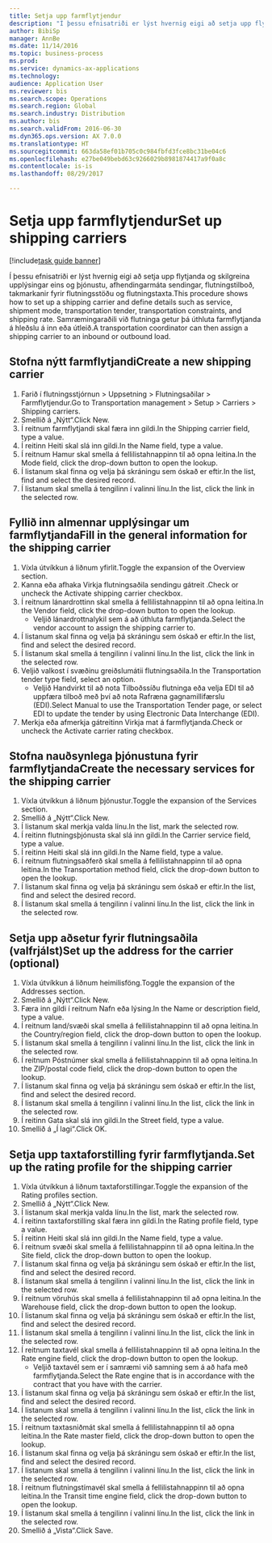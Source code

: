 ```yaml
--- 
title: Setja upp farmflytjendur
description: "Í þessu efnisatriði er lýst hvernig eigi að setja upp flytjanda og skilgreina upplýsingar eins og þjónustu, afhendingarmáta sendingar, flutningstilboð, takmarkanir fyrir flutningsstöðu og flutningstaxta."
author: BibiSp
manager: AnnBe
ms.date: 11/14/2016
ms.topic: business-process
ms.prod: 
ms.service: dynamics-ax-applications
ms.technology: 
audience: Application User
ms.reviewer: bis
ms.search.scope: Operations
ms.search.region: Global
ms.search.industry: Distribution
ms.author: bis
ms.search.validFrom: 2016-06-30
ms.dyn365.ops.version: AX 7.0.0
ms.translationtype: HT
ms.sourcegitcommit: 663da58ef01b705c0c984fbfd3fce8bc31be04c6
ms.openlocfilehash: e27be049bebd63c9266029b8981874417a9f0a8c
ms.contentlocale: is-is
ms.lasthandoff: 08/29/2017

---
```

# <a name="set-up-shipping-carriers"></a><span data-ttu-id="42708-103">Setja upp farmflytjendur</span><span class="sxs-lookup"><span data-stu-id="42708-103">Set up shipping carriers</span></span>

[!include[task guide banner](../../includes/task-guide-banner.md)]

<span data-ttu-id="42708-104">Í þessu efnisatriði er lýst hvernig eigi að setja upp flytjanda og skilgreina upplýsingar eins og þjónustu, afhendingarmáta sendingar, flutningstilboð, takmarkanir fyrir flutningsstöðu og flutningstaxta.</span><span class="sxs-lookup"><span data-stu-id="42708-104">This procedure shows how to set up a shipping carrier and define details such as service, shipment mode, transportation tender, transportation constraints, and shipping rate.</span></span> <span data-ttu-id="42708-105">Samræmingaraðili við flutninga getur þá úthluta farmflytjanda á hleðslu á inn eða útleið.</span><span class="sxs-lookup"><span data-stu-id="42708-105">A transportation coordinator can then assign a shipping carrier to an inbound or outbound load.</span></span>


## <a name="create-a-new-shipping-carrier"></a><span data-ttu-id="42708-106">Stofna nýtt farmflytjandi</span><span class="sxs-lookup"><span data-stu-id="42708-106">Create a new shipping carrier</span></span>
1. <span data-ttu-id="42708-107">Farið í flutningsstjórnun > Uppsetning > Flutningsaðilar > Farmflytjendur.</span><span class="sxs-lookup"><span data-stu-id="42708-107">Go to Transportation management > Setup > Carriers > Shipping carriers.</span></span>
2. <span data-ttu-id="42708-108">Smellið á „Nýtt“.</span><span class="sxs-lookup"><span data-stu-id="42708-108">Click New.</span></span>
3. <span data-ttu-id="42708-109">Í reitnum farmflytjandi skal færa inn gildi.</span><span class="sxs-lookup"><span data-stu-id="42708-109">In the Shipping carrier field, type a value.</span></span>
4. <span data-ttu-id="42708-110">Í reitinn Heiti skal slá inn gildi.</span><span class="sxs-lookup"><span data-stu-id="42708-110">In the Name field, type a value.</span></span>
5. <span data-ttu-id="42708-111">Í reitnum Hamur skal smella á fellilistahnappinn til að opna leitina.</span><span class="sxs-lookup"><span data-stu-id="42708-111">In the Mode field, click the drop-down button to open the lookup.</span></span>
6. <span data-ttu-id="42708-112">Í listanum skal finna og velja þá skráningu sem óskað er eftir.</span><span class="sxs-lookup"><span data-stu-id="42708-112">In the list, find and select the desired record.</span></span>
7. <span data-ttu-id="42708-113">Í listanum skal smella á tengilinn í valinni línu.</span><span class="sxs-lookup"><span data-stu-id="42708-113">In the list, click the link in the selected row.</span></span>

## <a name="fill-in-the-general-information-for-the-shipping-carrier"></a><span data-ttu-id="42708-114">Fyllið inn almennar upplýsingar um farmflytjanda</span><span class="sxs-lookup"><span data-stu-id="42708-114">Fill in the general information for the shipping carrier</span></span>
1. <span data-ttu-id="42708-115">Víxla útvíkkun á liðnum yfirlit.</span><span class="sxs-lookup"><span data-stu-id="42708-115">Toggle the expansion of the Overview section.</span></span>
2. <span data-ttu-id="42708-116">Kanna eða afhaka Virkja flutningsaðila sendingu gátreit .</span><span class="sxs-lookup"><span data-stu-id="42708-116">Check or uncheck the Activate shipping carrier checkbox.</span></span>
3. <span data-ttu-id="42708-117">Í reitnum lánardrottinn skal smella á fellilistahnappinn til að opna leitina.</span><span class="sxs-lookup"><span data-stu-id="42708-117">In the Vendor field, click the drop-down button to open the lookup.</span></span>
    * <span data-ttu-id="42708-118">Veljið lánardrottnalykil sem á að úthluta farmflytjanda.</span><span class="sxs-lookup"><span data-stu-id="42708-118">Select the vendor account to assign the shipping carrier to.</span></span>  
4. <span data-ttu-id="42708-119">Í listanum skal finna og velja þá skráningu sem óskað er eftir.</span><span class="sxs-lookup"><span data-stu-id="42708-119">In the list, find and select the desired record.</span></span>
5. <span data-ttu-id="42708-120">Í listanum skal smella á tengilinn í valinni línu.</span><span class="sxs-lookup"><span data-stu-id="42708-120">In the list, click the link in the selected row.</span></span>
6. <span data-ttu-id="42708-121">Veljið valkost í svæðinu greiðslumátii flutningsaðila.</span><span class="sxs-lookup"><span data-stu-id="42708-121">In the Transportation tender type field, select an option.</span></span>
    * <span data-ttu-id="42708-122">Veljið Handvirkt til að nota Tilboðssíðu flutninga eða velja EDI til að uppfæra tilboð með því að nota Rafræna gagnamillifærslu (EDI).</span><span class="sxs-lookup"><span data-stu-id="42708-122">Select Manual to use the Transportation Tender page, or select EDI to update the tender by using Electronic Data Interchange (EDI).</span></span>  
7. <span data-ttu-id="42708-123">Merkja eða afmerkja gátreitinn Virkja mat á farmflytjanda.</span><span class="sxs-lookup"><span data-stu-id="42708-123">Check or uncheck the Activate carrier rating checkbox.</span></span>

## <a name="create-the-necessary-services-for-the-shipping-carrier"></a><span data-ttu-id="42708-124">Stofna nauðsynlega þjónustuna fyrir farmflytjanda</span><span class="sxs-lookup"><span data-stu-id="42708-124">Create the necessary services for the shipping carrier</span></span>
1. <span data-ttu-id="42708-125">Víxla útvíkkun á liðnum þjónustur.</span><span class="sxs-lookup"><span data-stu-id="42708-125">Toggle the expansion of the Services section.</span></span>
2. <span data-ttu-id="42708-126">Smellið á „Nýtt“.</span><span class="sxs-lookup"><span data-stu-id="42708-126">Click New.</span></span>
3. <span data-ttu-id="42708-127">Í listanum skal merkja valda línu.</span><span class="sxs-lookup"><span data-stu-id="42708-127">In the list, mark the selected row.</span></span>
4. <span data-ttu-id="42708-128">Í reitinn flutningsþjónusta skal slá inn gildi.</span><span class="sxs-lookup"><span data-stu-id="42708-128">In the Carrier service field, type a value.</span></span>
5. <span data-ttu-id="42708-129">Í reitinn Heiti skal slá inn gildi.</span><span class="sxs-lookup"><span data-stu-id="42708-129">In the Name field, type a value.</span></span>
6. <span data-ttu-id="42708-130">Í reitnum flutningsaðferð skal smella á fellilistahnappinn til að opna leitina.</span><span class="sxs-lookup"><span data-stu-id="42708-130">In the Transportation method field, click the drop-down button to open the lookup.</span></span>
7. <span data-ttu-id="42708-131">Í listanum skal finna og velja þá skráningu sem óskað er eftir.</span><span class="sxs-lookup"><span data-stu-id="42708-131">In the list, find and select the desired record.</span></span>
8. <span data-ttu-id="42708-132">Í listanum skal smella á tengilinn í valinni línu.</span><span class="sxs-lookup"><span data-stu-id="42708-132">In the list, click the link in the selected row.</span></span>

## <a name="set-up-the-address-for-the-carrier-optional"></a><span data-ttu-id="42708-133">Setja upp aðsetur fyrir flutningsaðila (valfrjálst)</span><span class="sxs-lookup"><span data-stu-id="42708-133">Set up the address for the carrier (optional)</span></span>
1. <span data-ttu-id="42708-134">Víxla útvíkkun á liðnum heimilisföng.</span><span class="sxs-lookup"><span data-stu-id="42708-134">Toggle the expansion of the Addresses section.</span></span>
2. <span data-ttu-id="42708-135">Smellið á „Nýtt“.</span><span class="sxs-lookup"><span data-stu-id="42708-135">Click New.</span></span>
3. <span data-ttu-id="42708-136">Færa inn gildi í reitnum Nafn eða lýsing.</span><span class="sxs-lookup"><span data-stu-id="42708-136">In the Name or description field, type a value.</span></span>
4. <span data-ttu-id="42708-137">Í reitnum land/svæði skal smella á fellilistahnappinn til að opna leitina.</span><span class="sxs-lookup"><span data-stu-id="42708-137">In the Country/region field, click the drop-down button to open the lookup.</span></span>
5. <span data-ttu-id="42708-138">Í listanum skal smella á tengilinn í valinni línu.</span><span class="sxs-lookup"><span data-stu-id="42708-138">In the list, click the link in the selected row.</span></span>
6. <span data-ttu-id="42708-139">Í reitnum Póstnúmer skal smella á fellilistahnappinn til að opna leitina.</span><span class="sxs-lookup"><span data-stu-id="42708-139">In the ZIP/postal code field, click the drop-down button to open the lookup.</span></span>
7. <span data-ttu-id="42708-140">Í listanum skal finna og velja þá skráningu sem óskað er eftir.</span><span class="sxs-lookup"><span data-stu-id="42708-140">In the list, find and select the desired record.</span></span>
8. <span data-ttu-id="42708-141">Í listanum skal smella á tengilinn í valinni línu.</span><span class="sxs-lookup"><span data-stu-id="42708-141">In the list, click the link in the selected row.</span></span>
9. <span data-ttu-id="42708-142">Í reitinn Gata skal slá inn gildi.</span><span class="sxs-lookup"><span data-stu-id="42708-142">In the Street field, type a value.</span></span>
10. <span data-ttu-id="42708-143">Smellið á „Í lagi“.</span><span class="sxs-lookup"><span data-stu-id="42708-143">Click OK.</span></span>

## <a name="set-up-the-rating-profile-for-the-shipping-carrier"></a><span data-ttu-id="42708-144">Setja upp taxtaforstilling fyrir farmflytjanda.</span><span class="sxs-lookup"><span data-stu-id="42708-144">Set up the rating profile for the shipping carrier</span></span>
1. <span data-ttu-id="42708-145">Víxla útvíkkun á liðnum taxtaforstillingar.</span><span class="sxs-lookup"><span data-stu-id="42708-145">Toggle the expansion of the Rating profiles section.</span></span>
2. <span data-ttu-id="42708-146">Smellið á „Nýtt“.</span><span class="sxs-lookup"><span data-stu-id="42708-146">Click New.</span></span>
3. <span data-ttu-id="42708-147">Í listanum skal merkja valda línu.</span><span class="sxs-lookup"><span data-stu-id="42708-147">In the list, mark the selected row.</span></span>
4. <span data-ttu-id="42708-148">Í reitinn taxtaforstilling skal færa inn gildi.</span><span class="sxs-lookup"><span data-stu-id="42708-148">In the Rating profile field, type a value.</span></span>
5. <span data-ttu-id="42708-149">Í reitinn Heiti skal slá inn gildi.</span><span class="sxs-lookup"><span data-stu-id="42708-149">In the Name field, type a value.</span></span>
6. <span data-ttu-id="42708-150">Í reitnum svæði skal smella á fellilistahnappinn til að opna leitina.</span><span class="sxs-lookup"><span data-stu-id="42708-150">In the Site field, click the drop-down button to open the lookup.</span></span>
7. <span data-ttu-id="42708-151">Í listanum skal finna og velja þá skráningu sem óskað er eftir.</span><span class="sxs-lookup"><span data-stu-id="42708-151">In the list, find and select the desired record.</span></span>
8. <span data-ttu-id="42708-152">Í listanum skal smella á tengilinn í valinni línu.</span><span class="sxs-lookup"><span data-stu-id="42708-152">In the list, click the link in the selected row.</span></span>
9. <span data-ttu-id="42708-153">Í reitnum vöruhús skal smella á fellilistahnappinn til að opna leitina.</span><span class="sxs-lookup"><span data-stu-id="42708-153">In the Warehouse field, click the drop-down button to open the lookup.</span></span>
10. <span data-ttu-id="42708-154">Í listanum skal finna og velja þá skráningu sem óskað er eftir.</span><span class="sxs-lookup"><span data-stu-id="42708-154">In the list, find and select the desired record.</span></span>
11. <span data-ttu-id="42708-155">Í listanum skal smella á tengilinn í valinni línu.</span><span class="sxs-lookup"><span data-stu-id="42708-155">In the list, click the link in the selected row.</span></span>
12. <span data-ttu-id="42708-156">Í reitnum taxtavél skal smella á fellilistahnappinn til að opna leitina.</span><span class="sxs-lookup"><span data-stu-id="42708-156">In the Rate engine field, click the drop-down button to open the lookup.</span></span>
    * <span data-ttu-id="42708-157">Veljið taxtavél sem er í samræmi við samning sem á að hafa með farmflytjanda.</span><span class="sxs-lookup"><span data-stu-id="42708-157">Select the Rate engine that is in accordance with the contract that you have with the carrier.</span></span>  
13. <span data-ttu-id="42708-158">Í listanum skal finna og velja þá skráningu sem óskað er eftir.</span><span class="sxs-lookup"><span data-stu-id="42708-158">In the list, find and select the desired record.</span></span>
14. <span data-ttu-id="42708-159">Í listanum skal smella á tengilinn í valinni línu.</span><span class="sxs-lookup"><span data-stu-id="42708-159">In the list, click the link in the selected row.</span></span>
15. <span data-ttu-id="42708-160">Í reitnum taxtasniðmát skal smella á fellilistahnappinn til að opna leitina.</span><span class="sxs-lookup"><span data-stu-id="42708-160">In the Rate master field, click the drop-down button to open the lookup.</span></span>
16. <span data-ttu-id="42708-161">Í listanum skal finna og velja þá skráningu sem óskað er eftir.</span><span class="sxs-lookup"><span data-stu-id="42708-161">In the list, find and select the desired record.</span></span>
17. <span data-ttu-id="42708-162">Í listanum skal smella á tengilinn í valinni línu.</span><span class="sxs-lookup"><span data-stu-id="42708-162">In the list, click the link in the selected row.</span></span>
18. <span data-ttu-id="42708-163">Í reitnum flutningstímavél skal smella á fellilistahnappinn til að opna leitina.</span><span class="sxs-lookup"><span data-stu-id="42708-163">In the Transit time engine field, click the drop-down button to open the lookup.</span></span>
19. <span data-ttu-id="42708-164">Í listanum skal smella á tengilinn í valinni línu.</span><span class="sxs-lookup"><span data-stu-id="42708-164">In the list, click the link in the selected row.</span></span>
20. <span data-ttu-id="42708-165">Smellið á „Vista“.</span><span class="sxs-lookup"><span data-stu-id="42708-165">Click Save.</span></span>


